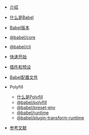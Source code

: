 <!--
 * @Desc: 
 * @FilePath: /tutor-babel/docs/_sidebar.md
 * @Author: liujianwei1
 * @Date: 2021-05-14 11:35:46
 * @LastEditors: liujianwei1
 * @Reference Desc: 
-->
- [介绍](./README.md)
 - [什么是Babel](/md/guide.md)
 - [Babel版本](/md/version.md)
 - [@babel/core](/md/core.md)
 - [@babel/cli](/md/cli.md)
 - [快速开始](/md/start.md)

- [插件和预设](/md/plugin-and-presets.md)
- [Babel配置文件](/md/configuration.md)



- Polyfill
  - [什么是Polyfill](/md/polyfill.md)
  - [@babel/polyfill](/md/babel-polyfill.md)
  - [@babel/preset-env](/md/preset-env.md)
  - [@babel/runtime](/md/runtime-1.md)
  - [@babel/plugin-transform-runtime](/md/runtime-2.md)


- [参考文献](/md/reference.md)
